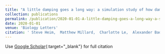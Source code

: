 ```yaml
---
title: "A little damping goes a long way: a simulation study of how damping influences task-level stability in running"
collection: publications
permalink: /publication/2020-01-01-A-little-damping-goes-a-long-way-a-simulation-study-of-how-damping-influences-task-level-stability-in-running
date: 2020-01-01
venue: 'Biology Letters'
citation: ' Steve Heim,  Matthew Millard,  Charlotte Le,  Alexander Badri-Spr{\&quot;o}witz, &quot;A little damping goes a long way: a simulation study of how damping influences task-level stability in running.&quot; Biology Letters, 2020.'
---
```

Use [Google Scholar](https://scholar.google.com/scholar?q=A+little+damping+goes+a+long+way:+a+simulation+study+of+how+damping+influences+task+level+stability+in+running){:target="_blank"} for full citation